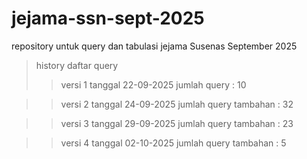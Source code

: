 # jejama-ssn-sept-2025
repository untuk query dan tabulasi jejama Susenas September 2025


> history daftar query
>> versi 1
>> tanggal 22-09-2025
>> jumlah query : 10

>> versi 2
>> tanggal 24-09-2025
>> jumlah query tambahan : 32

>> versi 3
>> tanggal 29-09-2025
>> jumlah query tambahan : 23

>> versi 4
>> tanggal 02-10-2025
>> jumlah query tambahan : 5
